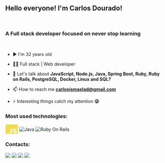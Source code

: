 ## Hello everyone! I'm Carlos Dourado!
<br>

<h3> A Full stack developer focused on never stop learning </h3>

<br>

- ▶️ I'm 32 years old

- 👨‍💻 Full stack | Web developer

- 💬 Let's talk about **JavaScript, Node.js, Java, Spring Boot, Ruby, Ruby on Rails, PostgreSQL, Docker, Linux and SQL?**
  
- 📫 How to reach me **carlosismaelad@gmail.com**
  
- ⚡ Interesting things catch my attention **😜**

### Most used technologies:
<div style="display: inline_block">
  <img align="center" alt="JavaScript" height="30" width="40" src="https://raw.githubusercontent.com/devicons/devicon/master/icons/javascript/javascript-plain.svg">
<!--   <img align="center" alt="JavaScript" height="30" width="40" src="https://pbs.twimg.com/profile_images/691206086955790336/CDMbA57p_400x400.png"> -->
  <img align="center" alt="Java" height="30" width="40" src="https://kinsta.com/wp-content/uploads/2023/01/Java-logo.png">
  <img align="center" alt="Ruby On Rails" height="30" width="40" src="https://avatars.githubusercontent.com/u/4223?s=48&v=4">
</div> 

### Contacts:
<div> 
  <a href="https://instagram.com/carlos_ismaelad" target="_blank"><img src="https://img.shields.io/badge/-Instagram-%23E4405F?style=for-the-badge&logo=instagram&logoColor=white" target="_blank"></a> 
  <a href="https://discord.gg/" target="_blank"><img src="https://img.shields.io/badge/Discord-7289DA?style=for-the-badge&logo=discord&logoColor=white" target="_blank"></a>
  <a href = "mailto: carlosismaelad@gmail.com"><img src="[https://img.shields.io/badge/-Gmail-%23333?style=for-the-badge&logo=gmail&logoColor=white](https://kinsta.com/wp-content/uploads/2023/01/Java-logo.png)" target="_blank"></a>
  <a href="https://www.linkedin.com/in/carlos-dourado-93b520200" target="_blank"><img src="https://img.shields.io/badge/-LinkedIn-%230077B5?style=for-the-badge&logo=linkedin&logoColor=white" target="_blank"></a>
</div>

 

